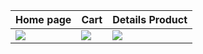 Home page | Cart | Details Product 
--- | --- | --- |
![](https://github.com/Shimon31/Nikovi_E-Commerce/assets/73957684/e42d27bd-774a-4c94-aa04-3a4b8a2d462e) |![](https://github.com/Shimon31/Nikovi_E-Commerce/assets/73957684/91cd03dd-e992-42e6-a20b-408b905f5cf4) |![](https://github.com/Shimon31/Nikovi_E-Commerce/assets/73957684/2e41dfa4-5b3a-4bc9-8e43-4da76ba81d90)

